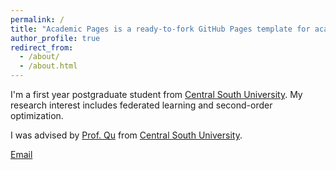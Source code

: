 ```yaml
---
permalink: /
title: "Academic Pages is a ready-to-fork GitHub Pages template for academic personal websites"
author_profile: true
redirect_from: 
  - /about/
  - /about.html
---
```


I'm a first year postgraduate student from [Central South University](https://www.csu.edu.cn/). My research interest includes federated learning and second-order optimization.

I was advised by [Prof. Qu](https://zhequ1992.github.io/) from [Central South University](https://www.csu.edu.cn/).

[Email](234711077@csu.edu.cn) 
